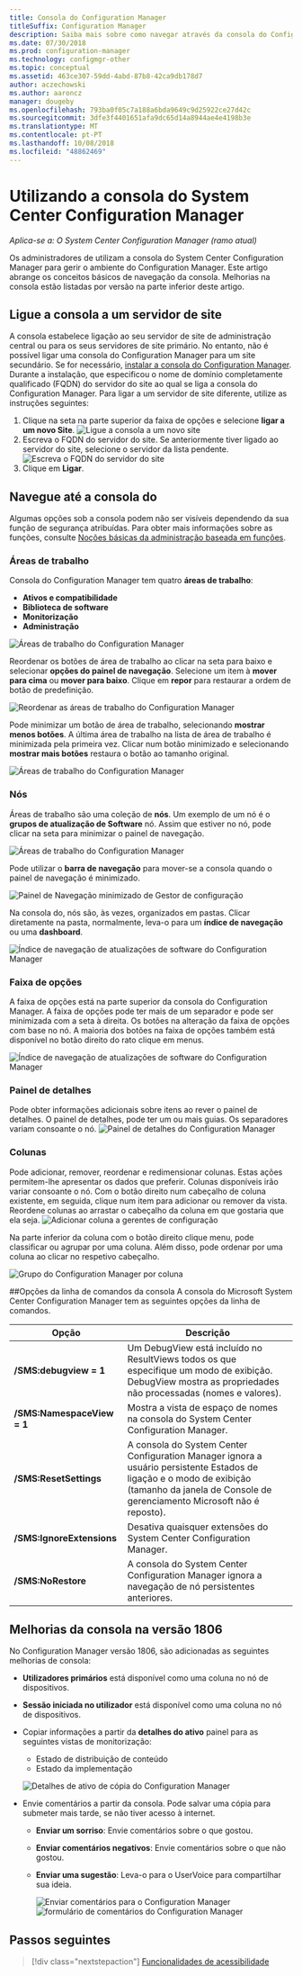 ```yaml
---
title: Consola do Configuration Manager
titleSuffix: Configuration Manager
description: Saiba mais sobre como navegar através da consola do Configuration Manager.
ms.date: 07/30/2018
ms.prod: configuration-manager
ms.technology: configmgr-other
ms.topic: conceptual
ms.assetid: 463ce307-59dd-4abd-87b8-42ca9db178d7
author: aczechowski
ms.author: aaroncz
manager: dougeby
ms.openlocfilehash: 793ba0f05c7a188a6bda9649c9d25922ce27d42c
ms.sourcegitcommit: 3dfe3f4401651afa9dc65d14a8944ae4e4198b3e
ms.translationtype: MT
ms.contentlocale: pt-PT
ms.lasthandoff: 10/08/2018
ms.locfileid: "48862469"
---
```

# <a name="using-the-system-center-configuration-manager-console"></a>Utilizando a consola do System Center Configuration Manager

*Aplica-se a: O System Center Configuration Manager (ramo atual)*

Os administradores de utilizam a consola do System Center Configuration Manager para gerir o ambiente do Configuration Manager. Este artigo abrange os conceitos básicos de navegação da consola. Melhorias na consola estão listadas por versão na parte inferior deste artigo. 

## <a name="connect-the-console-to-a-site-server"></a>Ligue a consola a um servidor de site
A consola estabelece ligação ao seu servidor de site de administração central ou para os seus servidores de site primário. No entanto, não é possível ligar uma consola do Configuration Manager para um site secundário. Se for necessário, [instalar a consola do Configuration Manager](../deploy/install/install-consoles.md). Durante a instalação, que especificou o nome de domínio completamente qualificado (FQDN) do servidor do site ao qual se liga a consola do Configuration Manager. Para ligar a um servidor de site diferente, utilize as instruções seguintes: 

1. Clique na seta na parte superior da faixa de opções e selecione **ligar a um novo Site**.
    ![Ligue a consola a um novo site](media/connect-to-a-new-site.png)
2. Escreva o FQDN do servidor do site. Se anteriormente tiver ligado ao servidor do site, selecione o servidor da lista pendente.  
    ![Escreva o FQDN do servidor do site](media/site-server-fqdn.png)
3. Clique em **Ligar**. 

## <a name="navigate-the-console"></a>Navegue até a consola do
Algumas opções sob a consola podem não ser visíveis dependendo da sua função de segurança atribuídas. Para obter mais informações sobre as funções, consulte [Noções básicas da administração baseada em funções](../../understand/fundamentals-of-role-based-administration.md). 

### <a name="workspaces"></a>Áreas de trabalho
Consola do Configuration Manager tem quatro **áreas de trabalho**: 
   - **Ativos e compatibilidade**
   - **Biblioteca de software**
   - **Monitorização**
   - **Administração**

 ![Áreas de trabalho do Configuration Manager](media/configuration-manager-workspaces.png)

Reordenar os botões de área de trabalho ao clicar na seta para baixo e selecionar **opções do painel de navegação**. Selecione um item à **mover para cima** ou **mover para baixo**. Clique em **repor** para restaurar a ordem de botão de predefinição. 

 ![Reordenar as áreas de trabalho do Configuration Manager](media/navigation-pane-options.png)

Pode minimizar um botão de área de trabalho, selecionando **mostrar menos botões**. A última área de trabalho na lista de área de trabalho é minimizada pela primeira vez. Clicar num botão minimizado e selecionando **mostrar mais botões** restaura o botão ao tamanho original.  

![Áreas de trabalho do Configuration Manager](media/workspace-buttons.png)


### <a name="nodes"></a>Nós
Áreas de trabalho são uma coleção de **nós**. Um exemplo de um nó é o **grupos de atualização de Software** nó. Assim que estiver no nó, pode clicar na seta para minimizar o painel de navegação. 

![Áreas de trabalho do Configuration Manager](media/software-update-groups-node.png)

Pode utilizar o **barra de navegação** para mover-se a consola quando o painel de navegação é minimizado. 

![Painel de Navegação minimizado de Gestor de configuração](media/minimized-navigation-pane.png)

Na consola do, nós são, às vezes, organizados em pastas. Clicar diretamente na pasta, normalmente, leva-o para um **índice de navegação** ou uma **dashboard**.

![Índice de navegação de atualizações de software do Configuration Manager](media/software-updates-navigation-index.png)

### <a name="ribbon"></a>Faixa de opções 
A faixa de opções está na parte superior da consola do Configuration Manager. A faixa de opções pode ter mais de um separador e pode ser minimizada com a seta à direita. Os botões na alteração da faixa de opções com base no nó. A maioria dos botões na faixa de opções também está disponível no botão direito do rato clique em menus. 
 
![Índice de navegação de atualizações de software do Configuration Manager](media/ribbon.png)

### <a name="details-pane"></a>Painel de detalhes
Pode obter informações adicionais sobre itens ao rever o painel de detalhes. O painel de detalhes, pode ter um ou mais guias. Os separadores variam consoante o nó. 
![Painel de detalhes do Configuration Manager](media/details-pane.png)

### <a name="columns"></a>Colunas 
Pode adicionar, remover, reordenar e redimensionar colunas. Estas ações permitem-lhe apresentar os dados que preferir. Colunas disponíveis irão variar consoante o nó. Com o botão direito num cabeçalho de coluna existente, em seguida, clique num item para adicionar ou remover da vista. Reordene colunas ao arrastar o cabeçalho da coluna em que gostaria que ela seja. 
![Adicionar coluna a gerentes de configuração](media/add-columns.png)

Na parte inferior da coluna com o botão direito clique menu, pode classificar ou agrupar por uma coluna. Além disso, pode ordenar por uma coluna ao clicar no respetivo cabeçalho. 

![Grupo do Configuration Manager por coluna](media/column-group-by.png)

##<a name="console-command-line-options"></a>Opções da linha de comandos da consola
A consola do Microsoft System Center Configuration Manager tem as seguintes opções da linha de comandos.

|Opção|Descrição|  
|------------|-----------------|  
|**/SMS:debugview = 1**|Um DebugView está incluído no ResultViews todos os que especifique um modo de exibição. DebugView mostra as propriedades não processadas (nomes e valores).|  
|**/SMS:NamespaceView = 1**|Mostra a vista de espaço de nomes na consola do System Center Configuration Manager.|  
|**/SMS:ResetSettings**|A consola do System Center Configuration Manager ignora a usuário persistente Estados de ligação e o modo de exibição (tamanho da janela de Console de gerenciamento Microsoft não é reposto).|  
|**/SMS:IgnoreExtensions**|Desativa quaisquer extensões do System Center Configuration Manager.|  
|**/SMS:NoRestore**|A consola do System Center Configuration Manager ignora a navegação de nó persistentes anteriores.|  

## <a name="console-improvements-in-version-1806"></a>Melhorias da consola na versão 1806
No Configuration Manager versão 1806, são adicionadas as seguintes melhorias de consola:

- **Utilizadores primários** está disponível como uma coluna no nó de dispositivos. <!--1357280-->
- **Sessão iniciada no utilizador** está disponível como uma coluna no nó de dispositivos.<!--1358202-->
- Copiar informações a partir da **detalhes do ativo** painel para as seguintes vistas de monitorização: <!--1357856-->
    - Estado de distribuição de conteúdo
    - Estado da implementação 

    ![Detalhes de ativo de cópia do Configuration Manager](media/1810-deployment-status.PNG)

 - Envie comentários a partir da consola. Pode salvar uma cópia para submeter mais tarde, se não tiver acesso à internet. <!--1357542-->
   
    - **Enviar um sorriso**: Envie comentários sobre o que gostou.
    - **Enviar comentários negativos**: Envie comentários sobre o que não gostou. 
    - **Enviar uma sugestão**: Leva-o para o UserVoice para compartilhar sua ideia. 
 
       ![Enviar comentários para o Configuration Manager](media/1810-send-a-smile.PNG)
![formulário de comentários do Configuration Manager](media/1810-feedback-form.PNG)

## <a name="next-steps"></a>Passos seguintes
> [!div class="nextstepaction"]
> [Funcionalidades de acessibilidade](/sccm/core/understand/accessibility-features.md)

